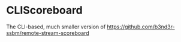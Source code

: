 # CLIScoreboard
 The CLI-based, much smaller version of https://github.com/b3nd3r-ssbm/remote-stream-scoreboard
